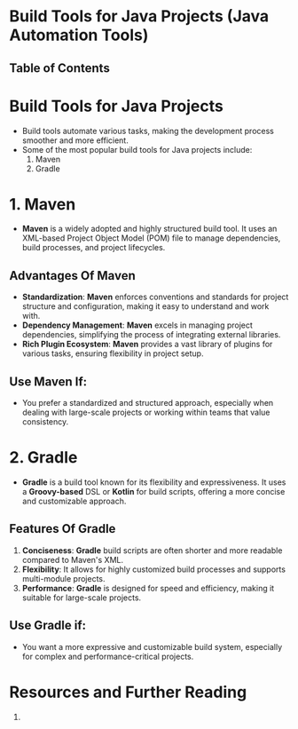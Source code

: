 # Build Tools for Java Projects (Java Automation Tools)

## Table of Contents

# Build Tools for Java Projects

- Build tools automate various tasks, making the development process smoother and more efficient.
- Some of the most popular build tools for Java projects include:
  1. Maven
  2. Gradle

# 1. Maven

- **Maven** is a widely adopted and highly structured build tool. It uses an XML-based Project Object Model (POM) file to manage dependencies, build processes, and project lifecycles.

## Advantages Of Maven

- **Standardization**: **Maven** enforces conventions and standards for project structure and configuration, making it easy to understand and work with.
- **Dependency Management**: **Maven** excels in managing project dependencies, simplifying the process of integrating external libraries.
- **Rich Plugin Ecosystem**: **Maven** provides a vast library of plugins for various tasks, ensuring flexibility in project setup.

## Use Maven If:

- You prefer a standardized and structured approach, especially when dealing with large-scale projects or working within teams that value consistency.

# 2. Gradle

- **Gradle** is a build tool known for its flexibility and expressiveness. It uses a **Groovy-based** DSL or **Kotlin** for build scripts, offering a more concise and customizable approach.

## Features Of Gradle

1. **Conciseness**: **Gradle** build scripts are often shorter and more readable compared to Maven's XML.
2. **Flexibility**: It allows for highly customized build processes and supports multi-module projects.
3. **Performance**: **Gradle** is designed for speed and efficiency, making it suitable for large-scale projects.

## Use Gradle if:

- You want a more expressive and customizable build system, especially for complex and performance-critical projects.

# Resources and Further Reading

1. []()
